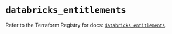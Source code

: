 # `databricks_entitlements`

Refer to the Terraform Registry for docs: [`databricks_entitlements`](https://registry.terraform.io/providers/databricks/databricks/1.57.0/docs/resources/entitlements).
